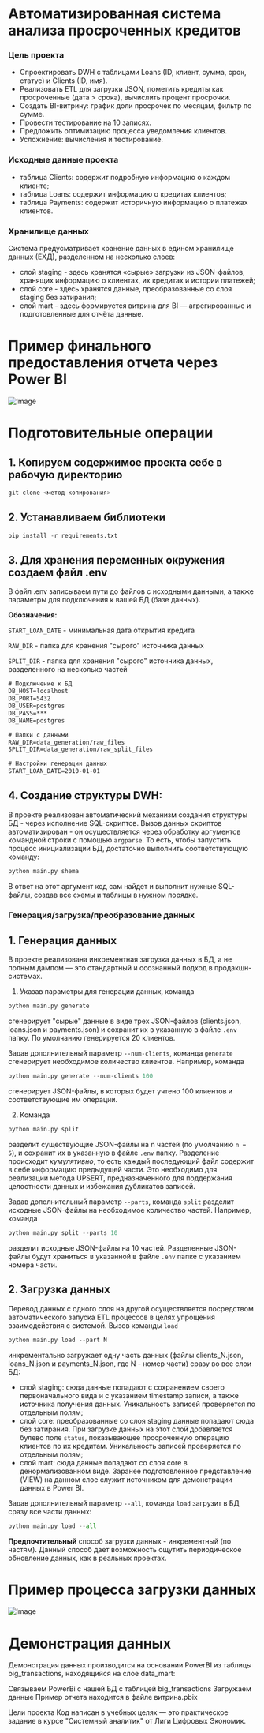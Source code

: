 # Автоматизированная система анализа просроченных кредитов

### Цель проекта
- Спроектировать DWH с таблицами Loans (ID, клиент, сумма, срок, статус) и Clients (ID, имя).
- Реализовать ETL для загрузки JSON, пометить кредиты как просроченные (дата > срока), вычислить процент просрочки.
- Создать BI-витрину: график доли просрочек по месяцам, фильтр по сумме.
- Провести тестирование на 10 записях.
- Предложить оптимизацию процесса уведомления клиентов.
- Усложнение: вычисления и тестирование.

### Исходные данные проекта

- таблица Clients: содержит подробную информацию о каждом клиенте;
- таблица Loans: содержит информацию о кредитах клиентов;
- таблица Payments: содержит историчную информацию о платежах клиентов.

### Хранилище данных
Система предусматривает хранение данных в едином хранилище данных (ЕХД), разделенном на несколько слоев:
- слой staging - здесь хранятся «сырые» загрузки из JSON-файлов, хранящих информацию о клиентах, их кредитах и истории платежей;
- слой core - здесь хранятся данные, преобразованные со слоя staging без затирания;
- слой mart - здесь формируется витрина для BI — агрегированные и подготовленные для отчёта данные.

# Пример финального предоставления отчета через Power BI
![Image](https://github.com/user-attachments/assets/390e630a-0d2f-450e-84ab-50603d88a4e9)

# Подготовительные операции

## 1. Копируем содержимое проекта себе в рабочую директорию
``` Python
git clone <метод копирования>
```

## 2. Устанавливаем библиотеки
``` Python
pip install -r requirements.txt
```

## 3. Для хранения переменных окружения создаем файл .env
В файл .env записываем пути до файлов с исходными данными, а также параметры для подключения к вашей БД (базе данных).

**Обозначения:**

`START_LOAN_DATE` - минимальная дата открытия кредита

`RAW_DIR` - папка для хранения "сырого" источника данных

`SPLIT_DIR` - папка для хранения "сырого" источника данных, разделенного на несколько частей

``` txt
# Подключение к БД
DB_HOST=localhost
DB_PORT=5432
DB_USER=postgres
DB_PASS=***
DB_NAME=postgres

# Папки с данными
RAW_DIR=data_generation/raw_files
SPLIT_DIR=data_generation/raw_split_files

# Настройки генерации данных
START_LOAN_DATE=2010-01-01
```

## 4. Создание структуры DWH:
В проекте реализован автоматический механизм создания структуры БД - через исполнение SQL-скриптов. Вызов данных скриптов автоматизирован - он осуществляется через обработку аргументов командной строки с помощью `argparse`. То есть, чтобы запустить процесс инициализации БД, достаточно выполнить соответствующую команду:
``` Python
python main.py shema
```
В ответ на этот аргумент код сам найдет и выполнит нужные SQL-файлы, создав все схемы и таблицы в нужном порядке.

### Генерация/загрузка/преобразование данных
## 1. Генерация данных
В проекте реализована инкрементная загрузка данных в БД, а не полным дампом — это стандартный и осознанный подход в продакшн-системах.
1. Указав параметры для генерации данных, команда 
``` Python
python main.py generate
```
сгенерирует "сырые" данные в виде трех JSON-файлов (clients.json, loans.json и payments.json) и сохранит их в указанную в файле `.env` папку. По умолчанию генерируется 20 клиентов.

Задав дополнительный параметр `--num-clients`, команда `generate` сгенерирует необходимое количество клиентов. 
Например, команда
``` Python
python main.py generate --num-clients 100
```
сгенерирует JSON-файлы, в которых будет учтено 100 клиентов и соответствующие им операции.

2. Команда 
``` Python
python main.py split
```
разделит существующие JSON-файлы на n частей (по умолчанию `n = 5`), и сохранит их в указанную в файле `.env` папку.
Разделение происходит *кумулятивно*, то есть каждый последующий файл содержит в себе информацию предыдущей части. 
Это необходимо для реализации метода UPSERT, предназначенного для поддержания целостности данных и избежания дубликатов записей.

Задав дополнительный параметр `--parts`, команда `split` разделит исходные JSON-файлы на необходимое количество частей. Например, команда
``` Python
python main.py split --parts 10
```
разделит исходные JSON-файлы на 10 частей. Разделенные JSON-файлы будут храниться в указанной в файле `.env` папке с указанием номера части.

## 2. Загрузка данных
Перевод данных с одного слоя на другой осуществляется посредством автоматического запуска ETL процессов в целях упрощения взаимодействия с системой. 
Вызов команды `load` 
``` Python
python main.py load --part N
```
инкрементально загружает одну часть данных (файлы clients_N.json, loans_N.json и payments_N.json, где N - номер части) сразу во все слои БД:
- слой staging: сюда данные попадают с сохранением своего первоначального вида и с указанием timestamp записи, а также источника получения данных. Уникальность записей проверяется по отдельным полям;
- слой core: преобразованные со слоя staging данные попадают сюда без затирания. При загрузке данных на этот слой добавляется булево поле `status`, показывающее просроченную операцию клиентов по их кредитам. Уникальность записей проверяется по отдельным полям;
- слой mart: сюда данные попадают со слоя core в денормализованном виде. Заранее подготовленное представление (VIEW) на данном слое служит источником для демонстрации данных в Power BI.

Задав дополнительный параметр `--all`, команда `load` загрузит в БД сразу все части данных:
``` Python
python main.py load --all
```

**Предпочтительный** способ загрузки данных - инкрементный (по частям). Данный способ дает возможность ощутить периодическое обновление данных, как в реальных проектах.

# Пример процесса загрузки данных
![Image](https://github.com/user-attachments/assets/31ea1f30-8a97-4bde-81ed-dc41a1bcb257)


# Демонстрация данных
Демонстрация данных производится на основании PowerBI из таблицы big_transactions, находящийся на слое data_mart:

Связываем PowerBi с нашей БД с таблицей big_transactions
Загружаем данные
Пример отчета находится в файле витрина.pbix

Цели проекта
Код написан в учебных целях — это практическое задание в курсе "Системный аналитик" от Лиги Цифровых Экономик.





